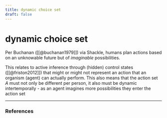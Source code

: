 ```yaml
---
title: dynamic choice set
draft: false
---
```

# dynamic choice set
Per Buchanan ([[@buchanan1979]]) via Shackle, humans plan actions based on an unknowable future but of _imaginable_ possibilities. 

This relates to active inference through (hidden) control states ([[@friston2012]]) that might or might not represent an action that an organism (agent) can actually perform. This also means that the action set $A$ must not only be different per person, it also must be dynamic intertemporally - as an agent imagines more possibilities they enter the action set


---
### References
